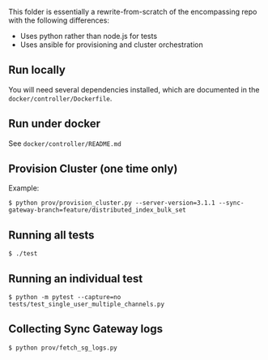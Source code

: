 
This folder is essentially a rewrite-from-scratch of the encompassing repo with the following differences:

* Uses python rather than node.js for tests
* Uses ansible for provisioning and cluster orchestration

## Run locally

You will need several dependencies installed, which are documented in the `docker/controller/Dockerfile`.

## Run under docker

See `docker/controller/README.md`

## Provision Cluster (one time only)

Example:

```
$ python prov/provision_cluster.py --server-version=3.1.1 --sync-gateway-branch=feature/distributed_index_bulk_set
```

## Running all tests

```
$ ./test
```

## Running an individual test

```
$ python -m pytest --capture=no tests/test_single_user_multiple_channels.py
```

## Collecting Sync Gateway logs

```
$ python prov/fetch_sg_logs.py
```